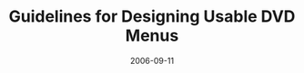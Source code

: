 ---
abstract: ''
authors:
- Thomas Költringer
- Martin Tomitsch
- Karin Kappel
- Thomas Grechenig
date: '2006-09-11'
featured: false
links:
- name: Publik
  url: https://publik.tuwien.ac.at/showentry.php?ID=140749&lang=1
publication_types:
- '0'
publishDate: '2006-09-11'
title: Guidelines for Designing Usable DVD Menus
url_pdf: ''
---